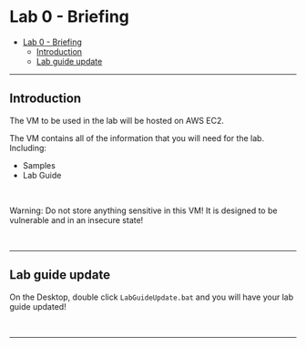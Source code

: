 # Lab 0 - Briefing

- [Lab 0 - Briefing](#lab-0---briefing)
  - [Introduction](#introduction)
  - [Lab guide update](#lab-guide-update)

---

## Introduction

The VM to be used in the lab will be hosted on AWS EC2.

The VM contains all of the information that you will need for the lab. Including:

- Samples
- Lab Guide

<br/>

Warning:
Do not store anything sensitive in this VM! 
It is designed to be vulnerable and in an insecure state!

<br/>

---

## Lab guide update

On the Desktop, double click `LabGuideUpdate.bat` and you will have your lab guide updated!

<br/>

---
